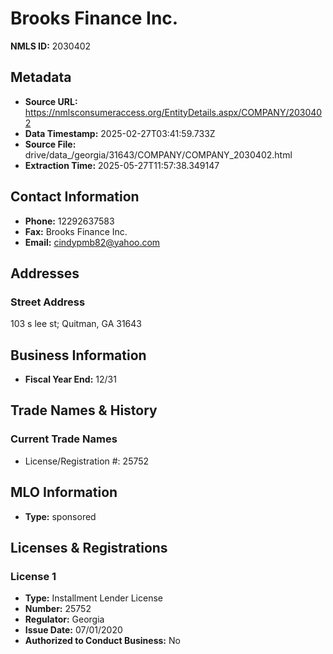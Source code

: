 # Brooks Finance Inc.

**NMLS ID:** 2030402

## Metadata
- **Source URL:** https://nmlsconsumeraccess.org/EntityDetails.aspx/COMPANY/2030402
- **Data Timestamp:** 2025-02-27T03:41:59.733Z
- **Source File:** drive/data_/georgia/31643/COMPANY/COMPANY_2030402.html
- **Extraction Time:** 2025-05-27T11:57:38.349147

## Contact Information
- **Phone:** 12292637583
- **Fax:** Brooks Finance Inc.
- **Email:** cindypmb82@yahoo.com

## Addresses
### Street Address
103 s lee st; Quitman, GA 31643

## Business Information
- **Fiscal Year End:** 12/31

## Trade Names & History
### Current Trade Names
- License/Registration #: 25752

## MLO Information
- **Type:** sponsored

## Licenses & Registrations

### License 1
- **Type:** Installment Lender License
- **Number:** 25752
- **Regulator:** Georgia
- **Issue Date:** 07/01/2020
- **Authorized to Conduct Business:** No
